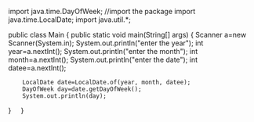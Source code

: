 import java.time.DayOfWeek;
//import the package
import java.time.LocalDate;
import java.util.*;


public class Main {
    public static void main(String[] args) {
        Scanner a=new Scanner(System.in);
        System.out.println("enter the year");
        int year=a.nextInt();
        System.out.println("enter the month");
        int month=a.nextInt();
        System.out.println("enter the date");
        int datee=a.nextInt();
        
        LocalDate date=LocalDate.of(year, month, datee);
        DayOfWeek day=date.getDayOfWeek();
        System.out.println(day);

}
    }
